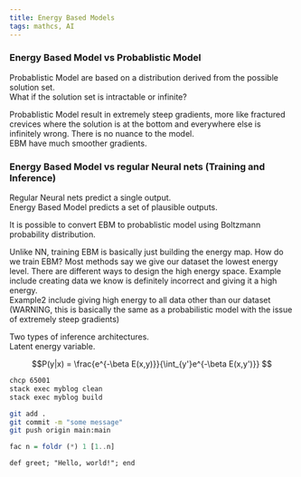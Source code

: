```yaml
---
title: Energy Based Models
tags: mathcs, AI
---
```


### Energy Based Model vs Probablistic Model
Probablistic Model are based on a distribution derived from the possible solution set.   
What if the solution set is intractable or infinite?  


Probablistic Model result in extremely steep gradients, more like fractured crevices where the solution is at the bottom and everywhere else is infinitely wrong. There is no nuance to the model.    
EBM have much smoother gradients.  

### Energy Based Model vs regular Neural nets (Training and Inference)
Regular Neural nets predict a single output.  
Energy Based Model predicts a set of plausible outputs.   

It is possible to convert EBM to probablistic model using Boltzmann probability distribution.  

Unlike NN, training EBM is basically just building the energy map.
How do we train EBM?
Most methods say we give our dataset the lowest energy level. 
There are different ways to design the high energy space. 
Example include creating data we know is definitely incorrect and giving it a high energy.  
Example2 include giving high energy to all data other than our dataset (WARNING, this is basically the same as a probabilistic model with the issue of extremely steep gradients)


Two types of inference architectures.  
Latent energy variable.   

$$P(y|x) = \frac{e^{-\beta E(x,y)}}{\int_{y'}e^{-\beta E(x,y')}} $$
```bash
chcp 65001
stack exec myblog clean
stack exec myblog build
```

```bash
git add .
git commit -m "some message"
git push origin main:main
```



``` haskell
fac n = foldr (*) 1 [1..n]
```

```{.ruby .numberLines}
def greet; "Hello, world!"; end
```
